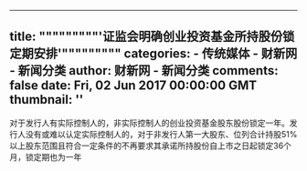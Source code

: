 
---
title: """""""""'证监会明确创业投资基金所持股份锁定期安排'"""""""""
categories: 
    - 传统媒体
    - 财新网 - 新闻分类
author: 财新网 - 新闻分类
comments: false
date: Fri, 02 Jun 2017 00:00:00 GMT
thumbnail: ''
---

<div>   
对于发行人有实际控制人的，非实际控制人的创业投资基金股东股份锁定一年。发行人没有或难以认定实际控制人的，对于非发行人第一大股东、位列合计持股51%以上股东范围且符合一定条件的不再要求其承诺所持股份自上市之日起锁定36个月，锁定期也为一年  
</div>
            